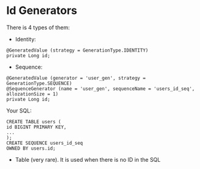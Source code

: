 # Id Generators

There is 4 types of them:

- Identity:

```
@GeneratedValue (strategy = GenerationType.IDENTITY)
private Long id;
```

- Sequence:

```
@GeneratedValue (generator = 'user_gen', strategy = GenerationType.SEQUENCE)
@SequenceGenerator (name = 'user_gen', sequenceName = 'users_id_seq', allozationSize = 1)
private Long id;
```

Your SQL:

```
CREATE TABLE users (
id BIGINT PRIMARY KEY,
...
);
CREATE SEQUENCE users_id_seq
OWNED BY users.id;
```

- Table (very rare). It is used when there is no ID in the SQL
